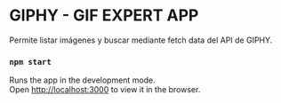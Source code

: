 # GIPHY - GIF EXPERT APP
Permite listar imágenes y buscar mediante fetch data del API de GIPHY.


### `npm start`

Runs the app in the development mode.<br />
Open [http://localhost:3000](http://localhost:3000) to view it in the browser.